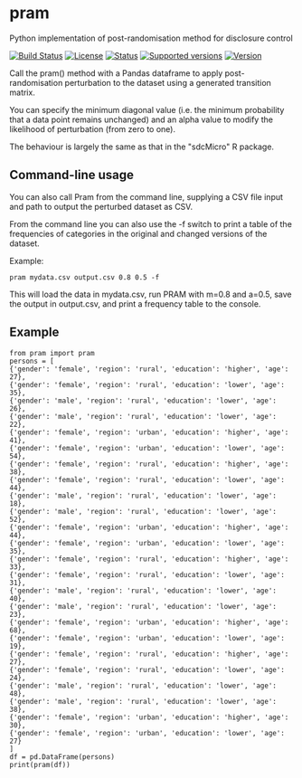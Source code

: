# pram
Python implementation of post-randomisation method for disclosure control

[![Build Status](https://travis-ci.com/scottbw/pram.svg?branch=main)](https://travis-ci.com/scottbw/pram)
[![License](https://img.shields.io/pypi/l/pram.svg?branch=main)](https://github.com/scottbw/pram/blob/main/LICENSE)
[![Status](https://img.shields.io/pypi/status/pram.svg?branch=main)](https://pypi.org/project/pram/)
[![Supported versions](https://img.shields.io/pypi/pyversions/pram.svg?branch=main)](https://pypi.org/project/pram/)
[![Version](https://img.shields.io/pypi/v/pram.svg?branch=main)](https://pypi.org/project/pram/)

Call the pram() method with a Pandas dataframe to apply post-randomisation perturbation
to the dataset using a generated transition matrix.

You can specify the minimum diagonal value (i.e. the minimum probability
that a data point remains unchanged) and an alpha value to modify the
likelihood of perturbation (from zero to one). 

The behaviour is largely the same as that in the "sdcMicro" R package.

## Command-line usage

You can also call Pram from the command line, supplying a CSV file
input and path to output the perturbed dataset as CSV.

From the command line you can also use the -f switch to print a 
table of the frequencies of categories in the original and changed
versions of the dataset.

Example: 

`pram mydata.csv output.csv 0.8 0.5 -f`

This will load the data in mydata.csv, run PRAM with m=0.8 and a=0.5, save
the output in output.csv, and print a frequency table to the console.

## Example

~~~
from pram import pram
persons = [
{'gender': 'female', 'region': 'rural', 'education': 'higher', 'age': 27},
{'gender': 'female', 'region': 'rural', 'education': 'lower', 'age': 35},
{'gender': 'male', 'region': 'rural', 'education': 'lower', 'age': 26},
{'gender': 'male', 'region': 'rural', 'education': 'lower', 'age': 22},
{'gender': 'female', 'region': 'urban', 'education': 'higher', 'age': 41},
{'gender': 'female', 'region': 'urban', 'education': 'lower', 'age': 54},
{'gender': 'female', 'region': 'rural', 'education': 'higher', 'age': 38},
{'gender': 'female', 'region': 'rural', 'education': 'lower', 'age': 44},
{'gender': 'male', 'region': 'rural', 'education': 'lower', 'age': 18},
{'gender': 'male', 'region': 'rural', 'education': 'lower', 'age': 52},
{'gender': 'female', 'region': 'urban', 'education': 'higher', 'age': 44},
{'gender': 'female', 'region': 'urban', 'education': 'lower', 'age': 35},
{'gender': 'female', 'region': 'rural', 'education': 'higher', 'age': 33},
{'gender': 'female', 'region': 'rural', 'education': 'lower', 'age': 31},
{'gender': 'male', 'region': 'rural', 'education': 'lower', 'age': 40},
{'gender': 'male', 'region': 'rural', 'education': 'lower', 'age': 23},
{'gender': 'female', 'region': 'urban', 'education': 'higher', 'age': 68},
{'gender': 'female', 'region': 'urban', 'education': 'lower', 'age': 19},
{'gender': 'female', 'region': 'rural', 'education': 'higher', 'age': 27},
{'gender': 'female', 'region': 'rural', 'education': 'lower', 'age': 24},
{'gender': 'male', 'region': 'rural', 'education': 'lower', 'age': 48},
{'gender': 'male', 'region': 'rural', 'education': 'lower', 'age': 38},
{'gender': 'female', 'region': 'urban', 'education': 'higher', 'age': 30},
{'gender': 'female', 'region': 'urban', 'education': 'lower', 'age': 27}
]
df = pd.DataFrame(persons)
print(pram(df))
~~~